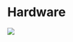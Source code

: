 # Hardware

![](https://www.raspberrypi.com/documentation/microcontrollers/images/picow-pinout.svg)





